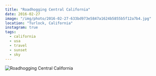```yaml
---
title: "Roadhogging Central California"
date: 2016-02-27
image: "/img/photo/2016-02-27-633bd973e5847a1624b5855b5f12a7b4.jpg"
location: "Turlock, California"
instagram: true
tags:
  - california
  - usa
  - travel
  - sunset
  - sky
---
```


![Roadhogging Central California](/img/photo/2016-02-27-633bd973e5847a1624b5855b5f12a7b4.jpg)
